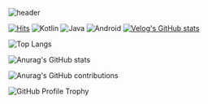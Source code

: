 
![header](https://capsule-render.vercel.app/api?type=Waving&color=auto&height=200&section=header&text=Android_Developer&fontSize=80)

[![Hits](https://hits.seeyoufarm.com/api/count/incr/badge.svg?url=https%3A%2F%2Fgithub.com%2Fwwwkr&2Fhit-counter&count_bg=%23332F2F&title_bg=%23332F2F&icon=android.svg&icon_color=%2377D558&title=hits&edge_flat=false)](https://hits.seeyoufarm.com) ![Kotlin](https://img.shields.io/badge/-Kotlin-7f52ff?style=flat&logo=kotlin&logoColor=white)
![Java](https://img.shields.io/badge/-Java-007396?style=flat&logo=java&logoColor=white)
![Android](https://img.shields.io/badge/-Android-3DDC84?style=flat&logo=android&logoColor=white) [![Velog's GitHub stats](https://velog-readme-stats.vercel.app/api/badge?name=Blog)](https://velog.io/@wwwkr) 

![Top Langs](https://github-readme-stats.vercel.app/api/top-langs/?username=wwwkr&layout=compact)


![Anurag's GitHub stats](https://github-readme-stats.vercel.app/api?username=wwwkr&show_icons=true&theme=radical&hide=issues,contribs)


![Anurag's GitHub contributions](https://github-readme-streak-stats.herokuapp.com/?user=wwwkr)



![GitHub Profile Trophy](https://github-profile-trophy.vercel.app/?username=wwwkr&rank=SSS,SS,S,AAA,AA,A,B,C,SECRET)
